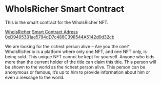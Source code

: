 # WhoIsRicher Smart Contract 

This is the smart contract for the WhoIsRicher NFT.

[WhoIsRicher](https://whoisricher.io/)
[Smart Contract Adress 0xD9405331ae5794dD7c486C398544A5142d0d32cb](https://etherscan.io/address/0xD9405331ae5794dD7c486C398544A5142d0d32cb)


We are looking for the richest person alive – Are you the one?
WhoIsRicher.io is a platform where only one NFT, and one NFT only, is being sold. This unique NFT cannot be kept for yourself. Anyone who bids more than the current holder of the title can claim this title. This person will be shown to the world as the richest person alive. This person can be anonymous or famous, it’s up to him to provide information about him or even a message to the world.

